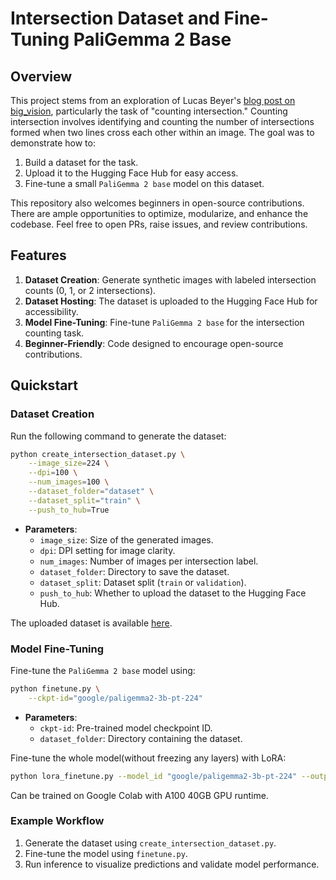 # Intersection Dataset and Fine-Tuning PaliGemma 2 Base

## Overview
This project stems from an exploration of Lucas Beyer's [blog post on big_vision](https://lucasb.eyer.be/articles/bv_tuto.html), particularly the task of "counting intersection." Counting intersection involves identifying and counting the number of intersections formed when two lines cross each other within an image. The goal was to demonstrate how to:

1. Build a dataset for the task.
2. Upload it to the Hugging Face Hub for easy access.
3. Fine-tune a small `PaliGemma 2 base` model on this dataset.

This repository also welcomes beginners in open-source contributions. There are ample opportunities to optimize, modularize, and enhance the codebase. Feel free to open PRs, raise issues, and review contributions.

## Features
1. **Dataset Creation**: Generate synthetic images with labeled intersection counts (0, 1, or 2 intersections).
2. **Dataset Hosting**: The dataset is uploaded to the Hugging Face Hub for accessibility.
3. **Model Fine-Tuning**: Fine-tune `PaliGemma 2 base` for the intersection counting task.
4. **Beginner-Friendly**: Code designed to encourage open-source contributions.

## Quickstart

### Dataset Creation
Run the following command to generate the dataset:

```bash
python create_intersection_dataset.py \
    --image_size=224 \
    --dpi=100 \
    --num_images=100 \
    --dataset_folder="dataset" \
    --dataset_split="train" \
    --push_to_hub=True
```

- **Parameters**:
  - `image_size`: Size of the generated images.
  - `dpi`: DPI setting for image clarity.
  - `num_images`: Number of images per intersection label.
  - `dataset_folder`: Directory to save the dataset.
  - `dataset_split`: Dataset split (`train` or `validation`).
  - `push_to_hub`: Whether to upload the dataset to the Hugging Face Hub.

The uploaded dataset is available [here](https://huggingface.co/datasets/ariG23498/intersection-dataset).

### Model Fine-Tuning
Fine-tune the `PaliGemma 2 base` model using:

```bash
python finetune.py \
    --ckpt-id="google/paligemma2-3b-pt-224"
```

- **Parameters**:
  - `ckpt-id`: Pre-trained model checkpoint ID.
  - `dataset_folder`: Directory containing the dataset.

Fine-tune the whole model(without freezing any layers) with LoRA:
```bash
python lora_finetune.py --model_id "google/paligemma2-3b-pt-224" --output_dir "your/output/directory"
```
Can be trained on Google Colab with A100 40GB GPU runtime.

### Example Workflow
1. Generate the dataset using `create_intersection_dataset.py`.
2. Fine-tune the model using `finetune.py`.
3. Run inference to visualize predictions and validate model performance.
